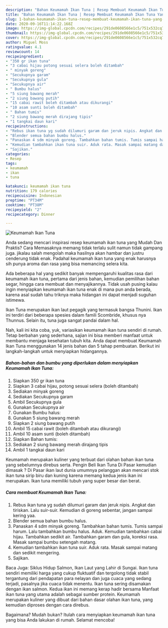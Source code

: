 ```yaml
---
description: "Bahan Keumamah Ikan Tuna | Resep Membuat Keumamah Ikan Tuna Yang Sedap"
title: "Bahan Keumamah Ikan Tuna | Resep Membuat Keumamah Ikan Tuna Yang Sedap"
slug: 1-bahan-keumamah-ikan-tuna-resep-membuat-keumamah-ikan-tuna-yang-sedap
date: 2020-09-16T11:14:22.168Z
image: https://img-global.cpcdn.com/recipes/291de0608566e1c5/751x532cq70/keumamah-ikan-tuna-foto-resep-utama.jpg
thumbnail: https://img-global.cpcdn.com/recipes/291de0608566e1c5/751x532cq70/keumamah-ikan-tuna-foto-resep-utama.jpg
cover: https://img-global.cpcdn.com/recipes/291de0608566e1c5/751x532cq70/keumamah-ikan-tuna-foto-resep-utama.jpg
author: Miguel Moss
ratingvalue: 4.1
reviewcount: 14
recipeingredient:
- "350 gr ikan tuna"
- "3 cabai hijau potong sesuai selera boleh ditambah"
- " minyak goreng"
- "Secukupnya garam"
- "Secukupnya gula"
- "Secukupnya air"
- " Bumbu halus"
- "5 siung bawang merah"
- "2 siung bawang putih"
- "15 cabai rawit boleh ditambah atau dikurangi"
- "10 asam sunti boleh ditambah"
- " Bahan tumis"
- "2 siung bawang merah dirajang tipis"
- "1 tangkai daun kari"
recipeinstructions:
- "Rebus ikan tuna yg sudah dilumuri garam dan jeruk nipis. Angkat dan tiriskan. Lalu suir-suir. Kemudian di goreng sebentar, jangan sampai kering yaa."
- "Blender semua bahan bumbu halus."
- "Panaskan 4 sdm minyak goreng. Tambahkan bahan tumis. Tumis sampai harum. Lalu tambahkan bumbu halus. Aduk. Kemudian tambahkan cabai hijau. Tambahkan sedikit air. Tambahkan garam dan gula, koreksi rasa. Masak sampai bumbu setengah matang."
- "Kemudian tambahkan ikan tuna suir. Aduk rata. Masak sampai matang dan sedikit mengering."
- "Sajikan."
categories:
- Resep
tags:
- keumamah
- ikan
- tuna

katakunci: keumamah ikan tuna 
nutrition: 179 calories
recipecuisine: Indonesian
preptime: "PT34M"
cooktime: "PT38M"
recipeyield: "2"
recipecategory: Dinner

---
```



![Keumamah Ikan Tuna](https://img-global.cpcdn.com/recipes/291de0608566e1c5/751x532cq70/keumamah-ikan-tuna-foto-resep-utama.jpg)

Anda sedang mencari inspirasi resep keumamah ikan tuna yang Mudah Dan Praktis? Cara Memasaknya memang tidak terlalu sulit namun tidak gampang juga. jikalau salah mengolah maka hasilnya akan hambar dan justru cenderung tidak enak. Padahal keumamah ikan tuna yang enak harusnya sih punya aroma dan rasa yang bisa memancing selera kita.

Ada beberapa hal yang sedikit banyak mempengaruhi kualitas rasa dari keumamah ikan tuna, pertama dari jenis bahan, kemudian pemilihan bahan segar, hingga cara membuat dan menyajikannya. Tidak usah pusing kalau ingin menyiapkan keumamah ikan tuna enak di mana pun anda berada, karena asal sudah tahu triknya maka hidangan ini dapat menjadi suguhan istimewa.

Ikan Tuna merupakan ikan laut pegagik yang termasuk bangsa Thunini. Ikan ini terdiri dari beberapa spesies dalam famili Scombride, khusus nya Thunnus. Selain itu, tuna juga sangat pandai dalam hal.


Nah, kali ini kita coba, yuk, variasikan keumamah ikan tuna sendiri di rumah. Tetap berbahan yang sederhana, sajian ini bisa memberi manfaat untuk membantu menjaga kesehatan tubuh kita. Anda dapat membuat Keumamah Ikan Tuna menggunakan 14 jenis bahan dan 5 tahap pembuatan. Berikut ini langkah-langkah untuk menyiapkan hidangannya.

<!--inarticleads1-->

##### Bahan-bahan dan bumbu yang diperlukan dalam menyiapkan Keumamah Ikan Tuna:

1. Siapkan 350 gr ikan tuna
1. Siapkan 3 cabai hijau, potong sesuai selera (boleh ditambah)
1. Sediakan  minyak goreng
1. Sediakan Secukupnya garam
1. Ambil Secukupnya gula
1. Gunakan Secukupnya air
1. Gunakan  Bumbu halus:
1. Gunakan 5 siung bawang merah
1. Siapkan 2 siung bawang putih
1. Ambil 15 cabai rawit (boleh ditambah atau dikurangi)
1. Ambil 10 asam sunti (boleh ditambah)
1. Siapkan  Bahan tumis:
1. Sediakan 2 siung bawang merah dirajang tipis
1. Ambil 1 tangkai daun kari


Keumamah merupakan kuliner yang terbuat dari olahan bahan ikan tuna yang sebelumnya direbus serta. Pengin Beli Ikan Tuna Di Pasar kemudian dimasak ? Di Pasar ikan laut dunia umumnya pelanggan akan mencari stok ikan tuna sirip biru dan kuning karena memang kedua jenis ikan ini merupakan. Ikan tuna memiliki tubuh yang super besar dan berat. 

<!--inarticleads2-->

##### Cara membuat Keumamah Ikan Tuna:

1. Rebus ikan tuna yg sudah dilumuri garam dan jeruk nipis. Angkat dan tiriskan. Lalu suir-suir. Kemudian di goreng sebentar, jangan sampai kering yaa.
1. Blender semua bahan bumbu halus.
1. Panaskan 4 sdm minyak goreng. Tambahkan bahan tumis. Tumis sampai harum. Lalu tambahkan bumbu halus. Aduk. Kemudian tambahkan cabai hijau. Tambahkan sedikit air. Tambahkan garam dan gula, koreksi rasa. Masak sampai bumbu setengah matang.
1. Kemudian tambahkan ikan tuna suir. Aduk rata. Masak sampai matang dan sedikit mengering.
1. Sajikan.


Baca Juga: Siklus Hidup Salmon, Ikan Laut yang Lahir di Sungai. Ikan tuna sendiri memiliki harga yang cukup fluktuatif dan tergolong tidak stabil tergantung dari pendapatan para nelayan dan juga cuaca yang sedang terjadi, pasalnya jika cuaca tidak menentu. Ikan tuna sering disamakan dengan ikan salmon. Kedua ikan ini memang kerap hadir bersama Manfaat ikan tuna yang utama adalah sebagai sumber protein. Keumamah merupakan kuliner yang dibuat dari bahan dasar olahan ikan tuna, yang kemudian diproses dengan cara direbus. 

Bagaimana? Mudah bukan? Itulah cara menyiapkan keumamah ikan tuna yang bisa Anda lakukan di rumah. Selamat mencoba!
